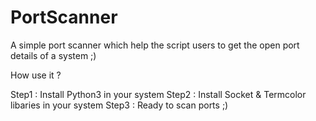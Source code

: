 # PortScanner
A simple port scanner which help the script users to get the open port details of a system ;)

How use it ?

Step1 : Install Python3 in your system
Step2 : Install Socket & Termcolor libaries in your system
Step3 : Ready to scan ports ;)
